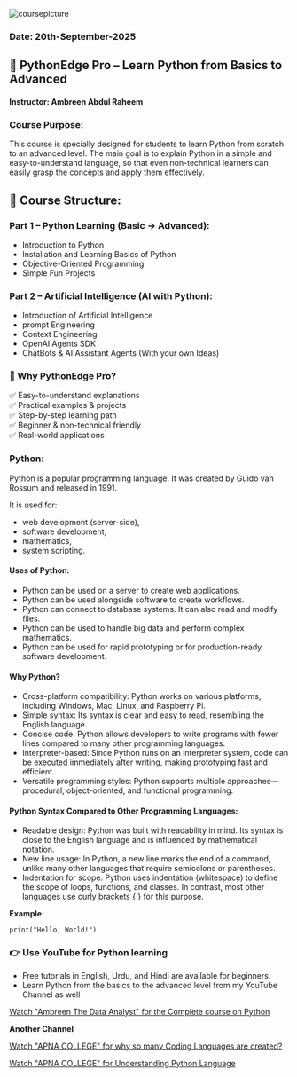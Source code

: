 ![coursepicture](https://github.com/user-attachments/assets/f80c1fbe-cd92-4af7-ac39-a99315d1bed1)



### Date: 20th-September-2025

## 📘 PythonEdge Pro – Learn Python from Basics to Advanced

#### Instructor: Ambreen Abdul Raheem

### Course Purpose:
This course is specially designed for students to learn Python from scratch to an advanced level. The main goal is to explain Python in a simple and easy-to-understand language, so that even non-technical learners can easily grasp the concepts and apply them effectively.

## 🎯 Course Structure:
### Part 1 – Python Learning (Basic → Advanced):
- Introduction to Python
- Installation and Learning Basics of Python
- Objective-Oriented Programming
-  Simple Fun Projects

### Part 2 – Artificial Intelligence (AI with Python):
- Introduction of Artificial Intelligence
- prompt Engineering
- Context Engineering
- OpenAI Agents SDK
- ChatBots & AI Assistant Agents (With your own Ideas)

### 🌟 Why PythonEdge Pro?

✅ Easy-to-understand explanations\
✅ Practical examples & projects\
✅ Step-by-step learning path\
✅ Beginner & non-technical friendly\
✅ Real-world applications

### Python:
Python is a popular programming language. It was created by Guido van Rossum and released in 1991.

It is used for:

- web development (server-side),
- software development,
- mathematics,
- system scripting.

#### Uses of Python:
- Python can be used on a server to create web applications.
- Python can be used alongside software to create workflows.
- Python can connect to database systems. It can also read and modify files.
- Python can be used to handle big data and perform complex mathematics.
- Python can be used for rapid prototyping or for production-ready software development.

#### Why Python?
- Cross-platform compatibility: Python works on various platforms, including Windows, Mac, Linux, and Raspberry Pi.
- Simple syntax: Its syntax is clear and easy to read, resembling the English language.
- Concise code: Python allows developers to write programs with fewer lines compared to many other programming languages.
- Interpreter-based: Since Python runs on an interpreter system, code can be executed immediately after writing, making prototyping fast and efficient.
- Versatile programming styles: Python supports multiple approaches—procedural, object-oriented, and functional programming.

#### Python Syntax Compared to Other Programming Languages:
- Readable design: Python was built with readability in mind. Its syntax is close to the English language and is influenced by mathematical notation.
- New line usage: In Python, a new line marks the end of a command, unlike many other languages that require semicolons or parentheses.
- Indentation for scope: Python uses indentation (whitespace) to define the scope of loops, functions, and classes. In contrast, most other languages use curly brackets { } for this purpose.

  
**Example:**
```
print("Hello, World!")
```
### 👉 Use YouTube for Python learning
- Free tutorials in English, Urdu, and Hindi are available for beginners.
- Learn Python from the basics to the advanced level from my YouTube Channel as well

[Watch "Ambreen The Data Analyst" for the Complete course on Python](https://www.youtube.com/@AmbreenAbdulRaheem-y8m)

**Another Channel**


[Watch "APNA COLLEGE" for why so many Coding Languages are created?](https://www.youtube.com/watch?v=5QUSeBAMjoo)

[Watch "APNA COLLEGE" for Understanding Python Language](https://www.youtube.com/watch?v=t2_Q2BRzeEE&list=PLGjplNEQ1it8-0CmoljS5yeV-GlKSUEt0)

